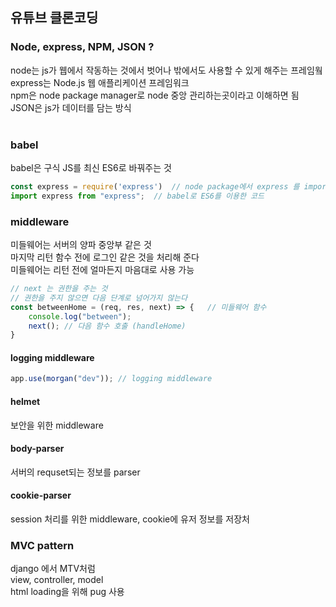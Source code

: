 ## 유튜브 클론코딩

### Node, express, NPM, JSON ?
node는 js가 웹에서 작동하는 것에서 벗어나 밖에서도 사용할 수 있게 해주는 프레임웤</br>
express는 Node.js 웹 애플리케이션 프레임워크</br>
npm은 node package manager로 node 중앙 관리하는곳이라고 이해하면 됨 </br>
JSON은 js가 데이터를 담는 방식 </br></br>

### babel
babel은 구식 JS를 최신 ES6로 바꿔주는 것 </br>
```javascript
const express = require('express')  // node package에서 express 를 import
import express from "express";  // babel로 ES6를 이용한 코드
```

### middleware
미들웨어는 서버의 양파 중앙부 같은 것</br>
마지막 리턴 함수 전에 로그인 같은 것을 처리해 준다</br>
미들웨어는 리턴 전에 얼마든지 마음대로 사용 가능 </br>

```javascript
// next 는 권한을 주는 것
// 권한을 주지 않으면 다음 단계로 넘어가지 않는다
const betweenHome = (req, res, next) => {   // 미들웨어 함수       
    console.log("between");
    next(); // 다음 함수 호출 (handleHome)
}
```
#### logging middleware
```javascript
app.use(morgan("dev")); // logging middleware
```
#### helmet
보안을 위한 middleware

#### body-parser
서버의 requset되는 정보를 parser

#### cookie-parser
session 처리를 위한 middleware, cookie에 유저 정보를 저장처

### MVC pattern
django 에서 MTV처럼 </br>
view, controller, model </br>
html loading을 위해 pug 사용

